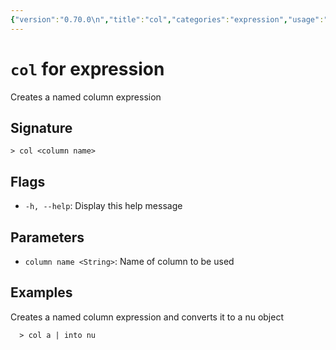```yaml
---
{"version":"0.70.0\n","title":"col","categories":"expression","usage":"Creates a named column expression\n"}
---
```

<!-- THIS FILE IS GENERATED BY update_book_commands.cjs USING NUSHELL'S HELP COMMANDS.
REFRAIN FROM EDITING IT MANUALLY.-->
# <code>col</code> for expression

<div class='command-title'>Creates a named column expression</div>

## Signature

```> col <column name>```

## Flags

 * ```-h, --help```: Display this help message
## Parameters

 * ```column name <String>```: Name of column to be used
## Examples

  Creates a named column expression and converts it to a nu object
```shell
  > col a | into nu
```


